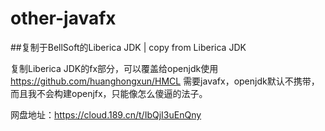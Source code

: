 # other-javafx

##复制于BellSoft的Liberica JDK    |    copy from Liberica JDK

复制Liberica JDK的fx部分，可以覆盖给openjdk使用
https://github.com/huanghongxun/HMCL 需要javafx，openjdk默认不携带，而且我不会构建openjfx，只能像怎么傻逼的法子。

网盘地址：https://cloud.189.cn/t/IbQjI3uEnQny
